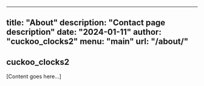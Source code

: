 
---
title: "About"
description: "Contact page description"
date: "2024-01-11"
author: "cuckoo_clocks2"
menu: "main"
url: "/about/"
---

## cuckoo_clocks2

[Content goes here...]

